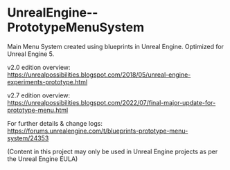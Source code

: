 # UnrealEngine--PrototypeMenuSystem
Main Menu System created using blueprints in Unreal Engine. Optimized for Unreal Engine 5.

v2.0 edition overview: https://unrealpossibilities.blogspot.com/2018/05/unreal-engine-experiments-prototype.html

v2.7 edition overview: https://unrealpossibilities.blogspot.com/2022/07/final-major-update-for-prototype-menu.html

For further details & change logs: https://forums.unrealengine.com/t/blueprints-prototype-menu-system/24353

(Content in this project may only be used in Unreal Engine projects as per the Unreal Engine EULA)
